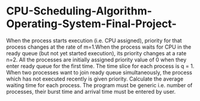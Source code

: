 # CPU-Scheduling-Algorithm-Operating-System-Final-Project-
When the process starts execution (i.e. CPU assigned), priority for that process changes at the rate of m=1.When the process waits for CPU in the ready queue (but not yet started execution), its priority changes at a rate n=2. All the processes are initially assigned priority value of 0 when they enter ready queue for the first time. The time slice for each process is q = 1. When two processes want to join ready queue simultaneously, the process which has not executed recently is given priority. Calculate the average waiting time for each process. The program must be generic i.e. number of processes, their burst time and arrival time must be entered by user.
